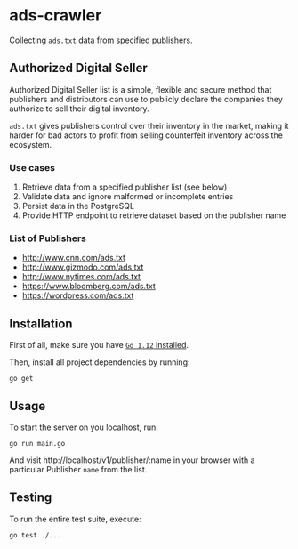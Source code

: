 # ads-crawler

Collecting `ads.txt` data from specified publishers.

## Authorized Digital Seller

Authorized Digital Seller list is a simple, flexible and secure method that publishers and distributors can use to publicly declare the companies they authorize to sell their digital inventory.

`ads.txt` gives publishers control over their inventory in the market, making it harder for bad actors to profit from selling counterfeit inventory across the ecosystem.

### Use cases

1. Retrieve data from a specified publisher list (see below)
1. Validate data and ignore malformed or incomplete entries
1. Persist data in the PostgreSQL
1. Provide HTTP endpoint to retrieve dataset based on the publisher name

### List of Publishers

* http://www.cnn.com/ads.txt
* http://www.gizmodo.com/ads.txt
* http://www.nytimes.com/ads.txt
* https://www.bloomberg.com/ads.txt
* https://wordpress.com/ads.txt

## Installation

First of all, make sure you have [`Go 1.12` installed](https://golang.org/dl/).

Then, install all project dependencies by running:

    go get

## Usage

To start the server on you localhost, run:

    go run main.go

And visit http://localhost/v1/publisher/:name in your browser with a particular Publisher `name` from the list.

## Testing

To run the entire test suite, execute:

    go test ./...
